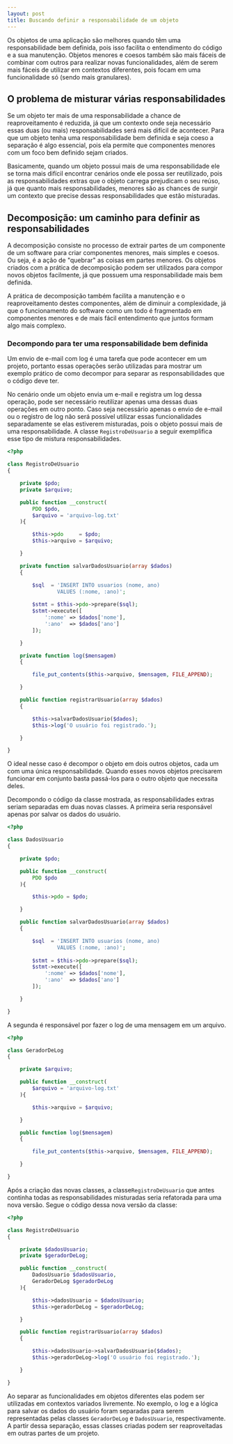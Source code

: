 ```yaml
---
layout: post
title: Buscando definir a responsabilidade de um objeto
---
```


Os objetos de uma aplicação são melhores quando têm uma responsabilidade bem definida, pois isso facilita o entendimento do código e a sua manutenção. Objetos menores e coesos também são mais fáceis de combinar com outros para realizar novas funcionalidades, além de serem mais fáceis de utilizar em contextos diferentes, pois focam em uma funcionalidade só (sendo mais granulares).

## O problema de misturar várias responsabilidades

Se um objeto ter mais de uma responsabilidade a chance de reaproveitamento é reduzida, já que um contexto onde seja necessário essas duas (ou mais) responsabilidades será mais difícil de acontecer. Para que um objeto tenha uma responsabilidade bem definida e seja coeso a separação é algo essencial, pois ela permite que componentes menores com um foco bem definido sejam criados.

Basicamente, quando um objeto possui mais de uma responsabilidade ele se torna mais difícil encontrar cenários onde ele possa ser reutilizado, pois as responsabilidades extras que o objeto carrega prejudicam o seu reúso, já que quanto mais responsabilidades, menores são as chances de surgir um contexto que precise dessas responsabilidades que estão misturadas.

## Decomposição: um caminho para definir as responsabilidades

A decomposição consiste no processo de extrair partes de um componente de um software para criar componentes menores, mais simples e coesos. Ou seja, é a ação de "quebrar" as coisas em partes menores. Os objetos criados com a prática de decomposição podem ser utilizados para compor novos objetos facilmente, já que possuem uma responsabilidade mais bem definida.

A prática de decomposição também facilita a manutenção e o reaproveitamento destes componentes, além de diminuir a complexidade, já que o funcionamento do software como um todo é fragmentado em componentes menores e de mais fácil entendimento que juntos formam algo mais complexo.

### Decompondo para ter uma responsabilidade bem definida

Um envio de e-mail com log é uma tarefa que pode acontecer em um projeto, portanto essas operações serão utilizadas para mostrar um exemplo prático de como decompor para separar as responsabilidades que o código deve ter.

No cenário onde um objeto envia um e-mail e registra um log dessa operação, pode ser necessário reutilizar apenas uma dessas duas operações em outro ponto. Caso seja necessário apenas o envio de e-mail ou o registro de log não será possível utilizar essas funcionalidades separadamente se elas estiverem misturadas, pois o objeto possui mais de uma responsabilidade. A classe ```RegistroDeUsuario``` a seguir exemplifica esse tipo de mistura responsabilidades.

```php
<?php

class RegistroDeUsuario
{

    private $pdo;
    private $arquivo;

    public function __construct(
        PDO $pdo,
        $arquivo = 'arquivo-log.txt'
    ){

        $this->pdo     = $pdo;
        $this->arquivo = $arquivo;

    }

    private function salvarDadosUsuario(array $dados)
    {

        $sql  = 'INSERT INTO usuarios (nome, ano) 
                VALUES (:nome, :ano)';
                
        $stmt = $this->pdo->prepare($sql);
        $stmt->execute([
            ':nome' => $dados['nome'],
            ':ano'  => $dados['ano']
        ]);

    }

    private function log($mensagem)
    {

        file_put_contents($this->arquivo, $mensagem, FILE_APPEND);

    }

    public function registrarUsuario(array $dados)
    {

        $this->salvarDadosUsuario($dados);
        $this->log('O usuário foi registrado.');

    }

}
```

O ideal nesse caso é decompor o objeto em dois outros objetos, cada um com uma única responsabilidade. Quando esses novos objetos precisarem funcionar em conjunto basta passá-los para o outro objeto que necessita deles.

Decompondo o código da classe mostrada, as responsabilidades extras seriam separadas em duas novas classes. A primeira seria responsável apenas por salvar os dados do usuário.

```php
<?php

class DadosUsuario
{

    private $pdo;

    public function __construct(
        PDO $pdo
    ){

        $this->pdo = $pdo;

    }

    public function salvarDadosUsuario(array $dados)
    {

        $sql  = 'INSERT INTO usuarios (nome, ano) 
                VALUES (:nome, :ano)';
                
        $stmt = $this->pdo->prepare($sql);
        $stmt->execute([
            ':nome' => $dados['nome'],
            ':ano'  => $dados['ano']
        ]);

    }

}
```

A segunda é responsável por fazer o log de uma mensagem em um arquivo.

```php
<?php

class GeradorDeLog
{

    private $arquivo;

    public function __construct(
        $arquivo = 'arquivo-log.txt'
    ){

        $this->arquivo = $arquivo;

    }

    public function log($mensagem)
    {

        file_put_contents($this->arquivo, $mensagem, FILE_APPEND);

    }

}

```

Após a criação das novas classes, a classe```RegistroDeUsuario``` que antes continha todas as responsabilidades misturadas seria refatorada para uma nova versão. Segue o código dessa nova versão da classe:

```php
<?php

class RegistroDeUsuario
{

    private $dadosUsuario;
    private $geradorDeLog;

    public function __construct(
        DadosUsuario $dadosUsuario,
        GeradorDeLog $geradorDeLog
    ){

        $this->dadosUsuario = $dadosUsuario;
        $this->geradorDeLog = $geradorDeLog;

    }

    public function registrarUsuario(array $dados)
    {

        $this->dadosUsuario->salvarDadosUsuario($dados);
        $this->geradorDeLog->log('O usuário foi registrado.');

    }

}
```

Ao separar as funcionalidades em objetos diferentes elas podem ser utilizadas em contextos variados livremente. No exemplo, o log e a lógica para salvar os dados do usuário foram separadas para serem representadas pelas classes ```GeradorDeLog``` e ```DadosUsuario```, respectivamente. A partir dessa separação, essas classes criadas podem ser reaproveitadas em outras partes de um projeto.